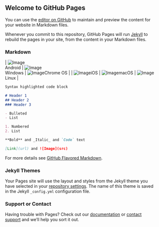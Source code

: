 ## Welcome to GitHub Pages

You can use the [editor on GitHub](https://github.com/wgredlong/wgredlong.github.io/edit/master/index.md) to maintain and preview the content for your website in Markdown files.

Whenever you commit to this repository, GitHub Pages will run [Jekyll](https://jekyllrb.com/) to rebuild the pages in your site, from the content in your Markdown files.

### Markdown

| ![Image](https://getoutline.org/modern/img/platform-android.svg)<br>Android |  ![Image](https://getoutline.org/modern/img/platform-android.svg)<br>Windows |  ![Image](https://getoutline.org/modern/img/platform-android.svg)Chrome OS |
|  ![Image](https://getoutline.org/modern/img/platform-android.svg)iOS |  ![Image](https://getoutline.org/modern/img/platform-android.svg)macOS | ![Image](https://getoutline.org/modern/img/platform-android.svg) Linux |

```markdown
Syntax highlighted code block

# Header 1
## Header 2
### Header 3

- Bulleted
- List

1. Numbered
2. List

**Bold** and _Italic_ and `Code` text

[Link](url) and ![Image](src)
```

For more details see [GitHub Flavored Markdown](https://guides.github.com/features/mastering-markdown/).

### Jekyll Themes

Your Pages site will use the layout and styles from the Jekyll theme you have selected in your [repository settings](https://github.com/wgredlong/wgredlong.github.io/settings). The name of this theme is saved in the Jekyll `_config.yml` configuration file.

### Support or Contact

Having trouble with Pages? Check out our [documentation](https://help.github.com/categories/github-pages-basics/) or [contact support](https://github.com/contact) and we’ll help you sort it out.
